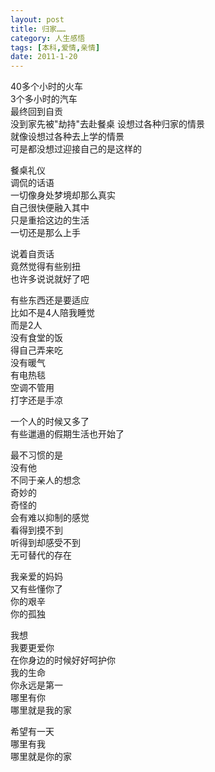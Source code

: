 ```yaml
---
layout: post
title: 归家……
category: 人生感悟
tags: [本科,爱情,亲情]
date: 2011-1-20
---
```

40多个小时的火车  
3个多小时的汽车  
最终回到自贡  
没到家先被"劫持"去赴餐桌  <!-- more -->
设想过各种归家的情景  
就像设想过各种去上学的情景  
可是都没想过迎接自己的是这样的

 

餐桌礼仪  
调侃的话语  
一切像身处梦境却那么真实  
自己很快便融入其中  
只是重拾这边的生活  
一切还是那么上手

 

说着自贡话  
竟然觉得有些别扭  
也许多说说就好了吧

 

有些东西还是要适应  
比如不是4人陪我睡觉  
而是2人  
没有食堂的饭  
得自己弄来吃  
没有暖气  
有电热毯  
空调不管用  
打字还是手凉

 

一个人的时候又多了  
有些邋遢的假期生活也开始了

 

最不习惯的是  
没有他  
不同于亲人的想念  
奇妙的  
奇怪的  
会有难以抑制的感觉  
看得到摸不到  
听得到却感受不到  
无可替代的存在

 

我亲爱的妈妈  
又有些懂你了  
你的艰辛  
你的孤独

 

我想  
我要更爱你  
在你身边的时候好好呵护你  
我的生命  
你永远是第一  
哪里有你  
哪里就是我的家

 

希望有一天  
哪里有我  
哪里就是你的家

 


